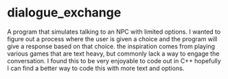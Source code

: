 # dialogue_exchange
A program that simulates talking to an NPC with limited options.
I wanted to figure out a process where the user is given a choice and the program will give a response based on that choice.
the inspiration comes from playing various games that are text heavy, but commonly lack a way to engage the conversation.
I found this to be very enjoyable to code out in C++ hopefully I can find a better way to code this with more text and options.

